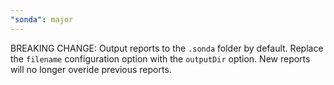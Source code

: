 ```yaml
---
"sonda": major
---
```


BREAKING CHANGE: Output reports to the `.sonda` folder by default. Replace the `filename` configuration option with the `outputDir` option. New reports will no longer overide previous reports.
